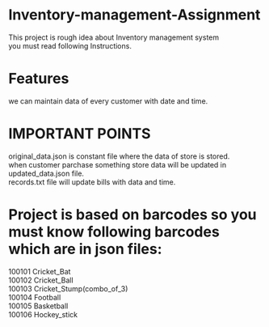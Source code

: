 # Inventory-management-Assignment
  This project is rough idea about Inventory management system  
  you must read following Instructions.
  
# Features 
we can maintain data of every customer with date and time.

# IMPORTANT POINTS

original_data.json is constant file where the data of store is stored.      
when customer parchase something store data will be updated in updated_data.json file.     
records.txt file will update bills with data and time.   


# Project is based on barcodes so you must know following barcodes which are in json files:
100101 Cricket_Bat  
100102 Cricket_Ball  
100103 Cricket_Stump(combo_of_3)   
100104 Football  
100105 Basketball  
100106 Hockey_stick   
